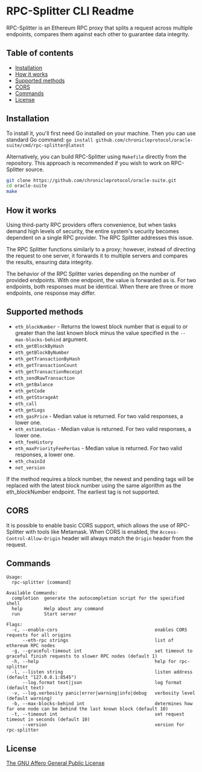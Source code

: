 # RPC-Splitter CLI Readme

RPC-Splitter is an Ethereum RPC proxy that splits a request across multiple endpoints, compares them against each other
to guarantee data integrity.

## Table of contents

* [Installation](#installation)
* [How it works](#how-it-works)
* [Supported methods](#supported-methods)
* [CORS](#cors)
* [Commands](#commands)
* [License](#license)

## Installation

To install it, you'll first need Go installed on your machine. Then you can use standard Go
command: `go install github.com/chronicleprotocol/oracle-suite/cmd/rpc-splitter@latest`

Alternatively, you can build RPC-Splitter using `Makefile` directly from the repository. This approach is recommended if
you wish to work on RPC-Splitter source.

```bash
git clone https://github.com/chronicleprotocol/oracle-suite.git
cd oracle-suite
make
```

## How it works

Using third-party RPC providers offers convenience, but when tasks demand high levels of security, the entire system's
security becomes dependent on a single RPC provider. The RPC Splitter addresses this issue.

The RPC Splitter functions similarly to a proxy; however, instead of directing the request to one server, it forwards it
to multiple servers and compares the results, ensuring data integrity.

The behavior of the RPC Splitter varies depending on the number of provided endpoints. With one endpoint, the value is
forwarded as is. For two endpoints, both responses must be identical. When there are three or more endpoints, one
response may differ.

## Supported methods

- `eth_blockNumber` - Returns the lowest block number that is equal to or greater than the last known block minus the
  value specified in the `--max-blocks-behind` argument.
- `eth_getBlockByHash`
- `eth_getBlockByNumber`
- `eth_getTransactionByHash`
- `eth_getTransactionCount`
- `eth_getTransactionReceipt`
- `eth_sendRawTransaction`
- `eth_getBalance`
- `eth_getCode`
- `eth_getStorageAt`
- `eth_call`
- `eth_getLogs`
- `eth_gasPrice` - Median value is returned. For two valid responses, a lower one.
- `eth_estimateGas` - Median value is returned. For two valid responses, a lower one.
- `eth_feeHistory`
- `eth_maxPriorityFeePerGas` - Median value is returned. For two valid responses, a lower one.
- `eth_chainId`
- `net_version`

If the method requires a block number, the newest and pending tags will be replaced with the latest block number using
the same algorithm as the eth_blockNumber endpoint. The earliest tag is not supported.

## CORS

It is possible to enable basic CORS support, which allows the use of RPC-Splitter with tools like Metamask. When CORS is
enabled, the `Access-Control-Allow-Origin` header will always match the `Origin` header from the request.

## Commands

```
Usage:
  rpc-splitter [command]

Available Commands:
  completion  generate the autocompletion script for the specified shell
  help        Help about any command
  run         Start server

Flags:
  -c, --enable-cors                                    enables CORS requests for all origins
      --eth-rpc strings                                list of ethereum RPC nodes
  -g, --graceful-timeout int                           set timeout to graceful finish requests to slower RPC nodes (default 1)
  -h, --help                                           help for rpc-splitter
  -l, --listen string                                  listen address (default "127.0.0.1:8545")
      --log.format text|json                           log format (default text)
  -v, --log.verbosity panic|error|warning|info|debug   verbosity level (default warning)
  -b, --max-blocks-behind int                          determines how far one node can be behind the last known block (default 10)
  -t, --timeout int                                    set request timeout in seconds (default 10)
      --version                                        version for rpc-splitter
```

## License

[The GNU Affero General Public License](https://www.notion.so/LICENSE)

